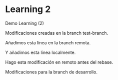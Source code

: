 # Learning 2
Demo Learning (2)

Modificaciones creadas en la branch test-branch.

Añadimos esta línea en la branch remota.

Y añadimos esta línea localmente.

Hago esta modificación en remoto antes del rebase.

Modificaciones para la branch de desarrollo.

